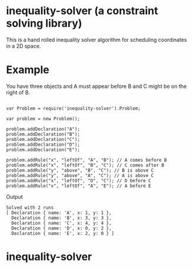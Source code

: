 # inequality-solver (a constraint solving library)

This is a hand rolled inequality solver algorithm for scheduling coordinates in a 2D space.

# Example

You have three objects and A must appear before B and C might be on the right of B.

```

var Problem = require('inequality-solver').Problem;

var problem = new Problem();

problem.addDeclaration("A");
problem.addDeclaration("B");
problem.addDeclaration("C");
problem.addDeclaration("D");
problem.addDeclaration("E");

problem.addRule("x", "leftOf", "A", "B"); // A comes before B
problem.addRule("x", "leftOf", "B", "C"); // C comes after B
problem.addRule("y", "above", "B", "C"); // B is above C
problem.addRule("y", "above", "A", "C"); // A is above C
problem.addRule("x", "leftOf", "D", "C"); // D before C
problem.addRule("x", "leftOf", "A", "E"); // A before E

```

Output

```
Solved with 2 runs
[ Declaration { name: 'A', x: 1, y: 1 },
  Declaration { name: 'B', x: 3, y: 3 },
  Declaration { name: 'C', x: 4, y: 4 },
  Declaration { name: 'D', x: 0, y: 2 },
  Declaration { name: 'E', x: 2, y: 0 } ]
```
# inequality-solver
